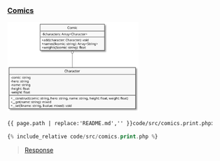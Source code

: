 ### [Comics](code.zip)

<img src="assets/comics.svg" alt="Comics" width="300">

`{{ page.path | replace:'README.md','' }}code/src/comics.print.php`:

```php
{% include_relative code/src/comics.print.php %}
```

> [Response](response/comics.php)
